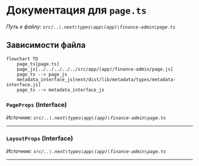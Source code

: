 # Документация для `page.ts`

*Путь к файлу: `src/..\.next\types\app\(app)\finance-admin\page.ts`*

## Зависимости файла

```mermaid
flowchart TD
    page_ts[page.ts]
    page_js[../../../../../src/app/(app)/finance-admin/page.js]
    page_ts --> page_js
    metadata_interface_js[next/dist/lib/metadata/types/metadata-interface.js]
    page_ts --> metadata_interface_js
```

### `PageProps` (Interface)

*Источник: `src/..\.next\types\app\(app)\finance-admin\page.ts`*

---
### `LayoutProps` (Interface)

*Источник: `src/..\.next\types\app\(app)\finance-admin\page.ts`*

---
